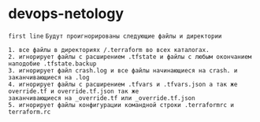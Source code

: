 # devops-netology
`first line`
`Будут проигнорированы следующие файлы и директории`

    1. все файлы в директориях /.terraform во всех каталогах.
    2. игнорирует файлы с расширением .tfstate и файлы с любым окончанием наподобиe .tfstate.backup
    3. игнорирует файл crash.log и все файлы начинающиеся на crash. и заканчивающиеся на .log 
    4. игнорирует файлы с расширением .tfvars и .tfvars.json а так же override.tf и override.tf.json так же 
    заканчивающиеся на _override.tf или _override.tf.json
    5. игнорирует файлы конфигурации командной строки .terraformrc и terraform.rc